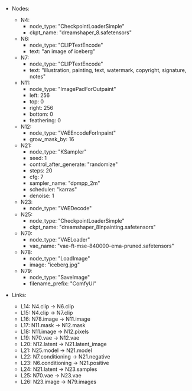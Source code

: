 - Nodes:
    - N4:
        - node_type: "CheckpointLoaderSimple"
        - ckpt_name: "dreamshaper_8.safetensors"
    - N6:
        - node_type: "CLIPTextEncode"
        - text: "an image of iceberg"
    - N7:
        - node_type: "CLIPTextEncode"
        - text: "illustration, painting, text, watermark, copyright, signature, notes"
    - N11:
        - node_type: "ImagePadForOutpaint"
        - left: 256
        - top: 0
        - right: 256
        - bottom: 0
        - feathering: 0
    - N12:
        - node_type: "VAEEncodeForInpaint"
        - grow_mask_by: 16
    - N21:
        - node_type: "KSampler"
        - seed: 1
        - control_after_generate: "randomize"
        - steps: 20
        - cfg: 7
        - sampler_name: "dpmpp_2m"
        - scheduler: "karras"
        - denoise: 1
    - N23:
        - node_type: "VAEDecode"
    - N25:
        - node_type: "CheckpointLoaderSimple"
        - ckpt_name: "dreamshaper_8Inpainting.safetensors"
    - N70:
        - node_type: "VAELoader"
        - vae_name: "vae-ft-mse-840000-ema-pruned.safetensors"
    - N78:
        - node_type: "LoadImage"
        - image: "iceberg.jpg"
    - N79:
        - node_type: "SaveImage"
        - filename_prefix: "ComfyUI"

- Links:
    - L14: N4.clip -> N6.clip
    - L15: N4.clip -> N7.clip
    - L16: N78.image -> N11.image
    - L17: N11.mask -> N12.mask
    - L18: N11.image -> N12.pixels
    - L19: N70.vae -> N12.vae
    - L20: N12.latent -> N21.latent_image
    - L21: N25.model -> N21.model
    - L22: N7.conditioning -> N21.negative
    - L23: N6.conditioning -> N21.positive
    - L24: N21.latent -> N23.samples
    - L25: N70.vae -> N23.vae
    - L26: N23.image -> N79.images
